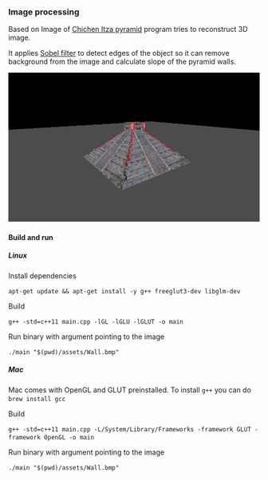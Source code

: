 ### Image processing

Based on Image of [Chichen Itza pyramid](https://en.wikipedia.org/wiki/Chichen_Itza) program tries to reconstruct 3D image. 

It applies [Sobel filter](https://en.wikipedia.org/wiki/Sobel_operator) to detect edges of the object so it can remove background from the image and calculate slope of the pyramid walls.

<p align="center"><img src="https://raw.githubusercontent.com/MichalGallovic/Computer-Graphics/master/image_processing/assets/preview.png"></p>


#### Build and run

##### Linux

Install dependencies
```
apt-get update && apt-get install -y g++ freeglut3-dev libglm-dev
```

Build
```
g++ -std=c++11 main.cpp -lGL -lGLU -lGLUT -o main
```

Run binary with argument pointing to the image
```
./main "$(pwd)/assets/Wall.bmp"
```

##### Mac
Mac comes with OpenGL and GLUT preinstalled. To install `g++` you can do `brew install gcc`

Build
```
g++ -std=c++11 main.cpp -L/System/Library/Frameworks -framework GLUT -framework OpenGL -o main
```

Run binary with argument pointing to the image
```
./main "$(pwd)/assets/Wall.bmp"
```